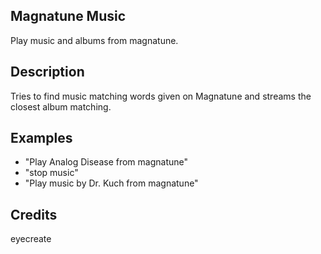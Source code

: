 ## Magnatune Music
Play music and albums from magnatune.

## Description
Tries to find music matching words given on Magnatune and streams the closest album matching.

## Examples
 - "Play Analog Disease from magnatune"
 - "stop music"
 - "Play music by Dr. Kuch from magnatune"


## Credits
eyecreate


